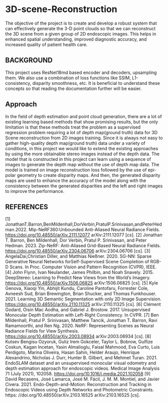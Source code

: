 # 3D-scene-Reconstruction
The objective of the project is to create and develop a robust system that can effectively generate
 the 3-D point clouds so that we can reconstruct the 3D scene from a given group of 2D endoscopic
 images. This helps in enhanced spatial understanding, improved diagnostic accuracy, and increased
 quality of patient health care.
## BACKGROUND
 This project uses ResNet18md based encoder and decoders, upsampling them. We also use a
 combination of loss functions like SSIM, L1-consistency, disparity smoothness, etc. It is beneficial
 to understand these concepts so that reading the documentation further will be easier.
## Approach
 In the field of depth estimation and point cloud generation, there are a lot of existing learning
 based methods that show promising results, but the only limitation is that these methods treat the
 problem as a supervised regression problem requiring a lot of depth map(ground truth) data for 3D Scene reconstruction from 2D images
 training. Since it is always not easy to gather high-quality depth map(ground truth) data under a
 variety of conditions, in this project we would like to extend the existing approaches by using the
 more obtainable stereo images instead of the depth data.
 The model that is constructed in this project can learn using a sequence of images to generate
 the depth map without the use of depth map data. The model is trained on image reconstruction
 loss followed by the use of epi-polar geometry to create disparity maps. And then, the generated
 disparity maps are used to enhance the accuracy of the model along with the consistency between
 the generated disparities and the left and right images to improve the performance.
## REFERENCES
 [1] JonathanT.Barron,BenMildenhall,DorVerbin,PratulP.Srinivasan,andPeterHedman.2022. Mip-NeRF360:Unbounded
 Anti-Aliased Neural Radiance Fields. https://doi.org/10.48550/arXiv.2111.12077 arXiv:2111.12077 [cs].
 [2] Jonathan T. Barron, Ben Mildenhall, Dor Verbin, Pratul P. Srinivasan, and Peter Hedman. 2023. Zip-NeRF: Anti-Aliased
 Grid-Based Neural Radiance Fields. https://doi.org/10.48550/arXiv.2304.06706 arXiv:2304.06706 [cs].
 [3] AngelaDai,Christian Diller, and Matthias Nießner. 2020. SG-NN: Sparse Generative Neural Networks forSelf-Supervised
 Scene Completion of RGB-D Scans. In Proc. Computer Vision and Pattern Recognition (CVPR), IEEE.
 [4] John Flynn, Ivan Neulander, James Philbin, and Noah Snavely. 2015. DeepStereo: Learning to Predict New Views from
 the World’s Imagery. https://doi.org/10.48550/arXiv.1506.06825 arXiv:1506.06825 [cs].
 [5] Kyle Genova, Xiaoqi Yin, Abhijit Kundu, Caroline Pantofaru, Forrester Cole, Avneesh Sud, Brian Brewington, Brian
 Shucker, and Thomas Funkhouser. 2021. Learning 3D Semantic Segmentation with only 2D Image Supervision.
 https://doi.org/10.48550/arXiv.2110.11325 arXiv:2110.11325 [cs].
 [6] Clément Godard, Oisin Mac Aodha, and Gabriel J. Brostow. 2017. Unsupervised Monocular Depth Estimation with
 Left-Right Consistency. In CVPR.
 [7] Ben Mildenhall, Pratul P. Srinivasan, Matthew Tancik, Jonathan T. Barron, Ravi Ramamoorthi, and Ren Ng. 2020.
 NeRF: Representing Scenes as Neural Radiance Fields for View Synthesis. https://doi.org/10.48550/arXiv.2003.08934
 arXiv:2003.08934 [cs].
 [8] Kutsev Bengisu Ozyoruk, Guliz Irem Gokceler, Taylor L. Bobrow, Gulfize Coskun, Kagan Incetan, Yasin Almalioglu,
 Faisal Mahmood, Eva Curto, Luis Perdigoto, Marina Oliveira, Hasan Sahin, Helder Araujo, Henrique Alexandrino,
 Nicholas J. Durr, Hunter B. Gilbert, and Mehmet Turan. 2021. EndoSLAM dataset and an unsupervised monocular
 visual odometry and depth estimation approach for endoscopic videos. Medical Image Analysis 71 (July 2021), 102058.
 https://doi.org/10.1016/j.media.2021.102058
 [9] David Recasens, José Lamarca, José M. Fácil, J. M. M. Montiel, and Javier Civera. 2021. Endo-Depth-and-Motion:
 Reconstruction and Tracking in Endoscopic Videos using Depth Networks and Photometric Constraints. https:
 //doi.org/10.48550/arXiv.2103.16525 arXiv:2103.16525 [cs].
